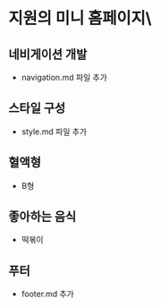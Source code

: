 # 지원의 미니 홈페이지\

## 네비게이션 개발

- navigation.md 파일 추가

## 스타일 구성

- style.md 파일 추가

## 혈액형

- B형

## 좋아하는 음식

- 떡볶이

## 푸터

- footer.md 추가
